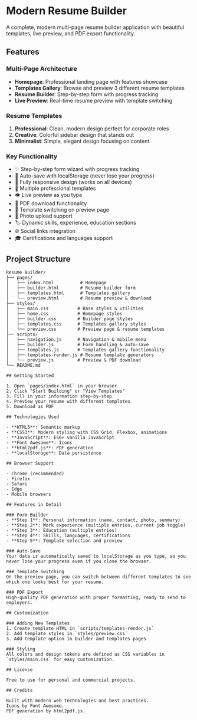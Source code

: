 # Modern Resume Builder

A complete, modern multi-page resume builder application with beautiful templates, live preview, and PDF export functionality.

## Features

### Multi-Page Architecture
- **Homepage**: Professional landing page with features showcase
- **Templates Gallery**: Browse and preview 3 different resume templates
- **Resume Builder**: Step-by-step form with progress tracking
- **Live Preview**: Real-time resume preview with template switching

### Resume Templates
1. **Professional**: Clean, modern design perfect for corporate roles
2. **Creative**: Colorful sidebar design that stands out
3. **Minimalist**: Simple, elegant design focusing on content

### Key Functionality
- ✨ Step-by-step form wizard with progress tracking
- 💾 Auto-save with localStorage (never lose your progress)
- 📱 Fully responsive design (works on all devices)
- 🎨 Multiple professional templates
- 👁️ Live preview as you type
- 📄 PDF download functionality
- 🔄 Template switching on preview page
- 📸 Photo upload support
- 🏷️ Dynamic skills, experience, education sections
- 🌐 Social links integration
- 🎓 Certifications and languages support

## Project Structure

```
Resume Builder/
├── pages/
│   ├── index.html          # Homepage
│   ├── builder.html        # Resume builder form
│   ├── templates.html      # Templates gallery
│   └── preview.html        # Resume preview & download
├── styles/
│   ├── main.css           # Base styles & utilities
│   ├── home.css           # Homepage styles
│   ├── builder.css        # Builder page styles
│   ├── templates.css      # Templates gallery styles
│   └── preview.css        # Preview page & resume templates
├── scripts/
│   ├── navigation.js      # Navigation & mobile menu
│   ├── builder.js         # Form handling & auto-save
│   ├── templates.js       # Templates gallery functionality
│   ├── templates-render.js # Resume template generators
│   └── preview.js         # Preview & PDF download
└── README.md

## Getting Started

1. Open `pages/index.html` in your browser
2. Click "Start Building" or "View Templates"
3. Fill in your information step-by-step
4. Preview your resume with different templates
5. Download as PDF

## Technologies Used

- **HTML5**: Semantic markup
- **CSS3**: Modern styling with CSS Grid, Flexbox, animations
- **JavaScript**: ES6+ vanilla JavaScript
- **Font Awesome**: Icons
- **html2pdf.js**: PDF generation
- **localStorage**: Data persistence

## Browser Support

- Chrome (recommended)
- Firefox
- Safari
- Edge
- Mobile browsers

## Features in Detail

### Form Builder
- **Step 1**: Personal information (name, contact, photo, summary)
- **Step 2**: Work experience (multiple entries, current job toggle)
- **Step 3**: Education (multiple entries)
- **Step 4**: Skills, languages, certifications
- **Step 5**: Template selection and preview

### Auto-Save
Your data is automatically saved to localStorage as you type, so you never lose your progress even if you close the browser.

### Template Switching
On the preview page, you can switch between different templates to see which one looks best for your resume.

### PDF Export
High-quality PDF generation with proper formatting, ready to send to employers.

## Customization

### Adding New Templates
1. Create template HTML in `scripts/templates-render.js`
2. Add template styles in `styles/preview.css`
3. Add template option in builder and templates pages

### Styling
All colors and design tokens are defined as CSS variables in `styles/main.css` for easy customization.

## License

Free to use for personal and commercial projects.

## Credits

Built with modern web technologies and best practices.
Icons by Font Awesome.
PDF generation by html2pdf.js.
